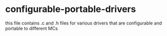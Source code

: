 # configurable-portable-drivers
this file contains .c and .h files for various drivers that are configurable and portable to different MCs
